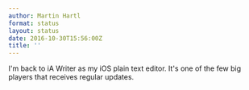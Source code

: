 ```yaml
---
author: Martin Hartl
format: status
layout: status
date: 2016-10-30T15:56:00Z
title: ''
---
```

I'm back to iA Writer as my iOS plain text editor. It's one of the few big players that receives regular updates.